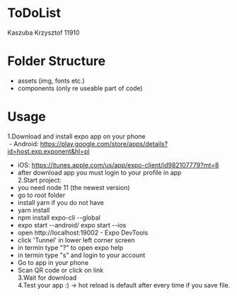 # ToDoList

Kaszuba Krzysztof 11910


# Folder Structure </br>

- assets (img, fonts etc.) </br>
- components (only re useable part of code)</br>
# Usage

1.Download and install expo app on your phone</br>
&nbsp;- Android: https://play.google.com/store/apps/details?id=host.exp.exponent&hl=pl</br>
- iOS: https://itunes.apple.com/us/app/expo-client/id982107779?mt=8</br>
- after download app you must login to your profile in app</br>
2.Start project:</br>
- you need node 11 (the newest version)</br>
- go to root folder</br>
- install yarn if you do not have</br>
- yarn install</br>
- npm install expo-cli --global</br>
- expo start --android/ expo start --ios</br>
- open http://localhost:19002 - Expo DevTools</br>
- click 'Tunnel' in lower left corner screen</br>
- in termin type "?" to open expo help</br>
- in termin type "s" and login to your account</br>
- Go to app in your phone</br>
- Scan QR code or click on link</br>
3.Wait for download</br>
4.Test your app :) -> hot reload is default after every time if you save file.</br>
